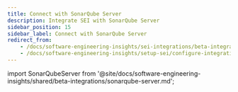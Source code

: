 ```yaml
---
title: Connect with SonarQube Server
description: Integrate SEI with SonarQube Server
sidebar_position: 15
sidebar_label: Connect with SonarQube Server
redirect_from:
    - /docs/software-engineering-insights/sei-integrations/beta-integrations/sonarqube/sei-sonar-self-managed
    - /docs/software-engineering-insights/setup-sei/configure-integrations/beta-integrations/sonarqube/sei-sonar-self-managed
---
```


import SonarQubeServer from '@site/docs/software-engineering-insights/shared/beta-integrations/sonarqube-server.md';

<SonarQubeServer />